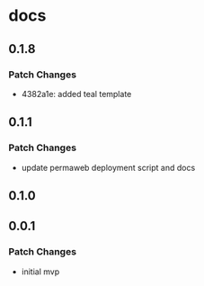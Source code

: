 # docs

## 0.1.8

### Patch Changes

- 4382a1e: added teal template

## 0.1.1

### Patch Changes

- update permaweb deployment script and docs

## 0.1.0

## 0.0.1

### Patch Changes

- initial mvp
